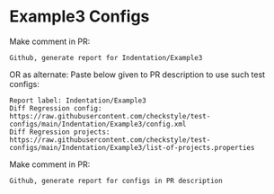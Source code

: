 # Example3 Configs
Make comment in PR:
```
Github, generate report for Indentation/Example3
```
OR as alternate:
Paste below given to PR description to use such test configs:
```
Report label: Indentation/Example3
Diff Regression config: https://raw.githubusercontent.com/checkstyle/test-configs/main/Indentation/Example3/config.xml
Diff Regression projects: https://raw.githubusercontent.com/checkstyle/test-configs/main/Indentation/Example3/list-of-projects.properties
```
Make comment in PR:
```
Github, generate report for configs in PR description
```
